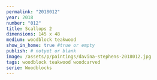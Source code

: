 ```yaml
---
permalink: "2018012"
year: 2018
number: "012"
title: Scallops 2
dimensions: 145 x 48
medium: woodblock teakwood
show_in_home: true #true or empty
publish: # notyet or blank
image: /assets/p/paintings/davina-stephens-2018012.jpg
tags: woodblock teakwood woodcarved
serie: Woodblocks
---
```

